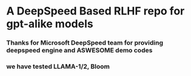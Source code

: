# A DeepSpeed Based RLHF repo for gpt-alike models

### Thanks for Microsoft DeepSpeed team for providing deepspeed engine and ASWESOME demo codes

### we have tested LLAMA-1/2, Bloom

